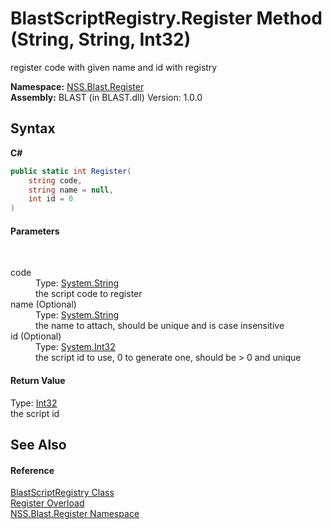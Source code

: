 # BlastScriptRegistry.Register Method (String, String, Int32)
 

register code with given name and id with registry

**Namespace:**&nbsp;<a href="N_NSS_Blast_Register">NSS.Blast.Register</a><br />**Assembly:**&nbsp;BLAST (in BLAST.dll) Version: 1.0.0

## Syntax

**C#**<br />
``` C#
public static int Register(
	string code,
	string name = null,
	int id = 0
)
```


#### Parameters
&nbsp;<dl><dt>code</dt><dd>Type: <a href="https://docs.microsoft.com/dotnet/api/system.string" target="_blank" rel="noopener noreferrer">System.String</a><br />the script code to register</dd><dt>name (Optional)</dt><dd>Type: <a href="https://docs.microsoft.com/dotnet/api/system.string" target="_blank" rel="noopener noreferrer">System.String</a><br />the name to attach, should be unique and is case insensitive</dd><dt>id (Optional)</dt><dd>Type: <a href="https://docs.microsoft.com/dotnet/api/system.int32" target="_blank" rel="noopener noreferrer">System.Int32</a><br />the script id to use, 0 to generate one, should be > 0 and unique</dd></dl>

#### Return Value
Type: <a href="https://docs.microsoft.com/dotnet/api/system.int32" target="_blank" rel="noopener noreferrer">Int32</a><br />the script id

## See Also


#### Reference
<a href="T_NSS_Blast_Register_BlastScriptRegistry">BlastScriptRegistry Class</a><br /><a href="Overload_NSS_Blast_Register_BlastScriptRegistry_Register">Register Overload</a><br /><a href="N_NSS_Blast_Register">NSS.Blast.Register Namespace</a><br />